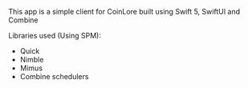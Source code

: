 This app is a simple client for CoinLore built using Swift 5, SwiftUI and Combine


Libraries used (Using SPM):
- Quick
- Nimble
- Mimus
- Combine schedulers